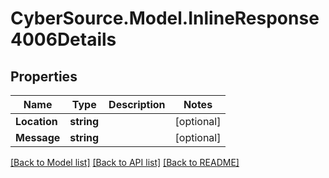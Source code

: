 # CyberSource.Model.InlineResponse4006Details
## Properties

Name | Type | Description | Notes
------------ | ------------- | ------------- | -------------
**Location** | **string** |  | [optional] 
**Message** | **string** |  | [optional] 

[[Back to Model list]](../README.md#documentation-for-models) [[Back to API list]](../README.md#documentation-for-api-endpoints) [[Back to README]](../README.md)

